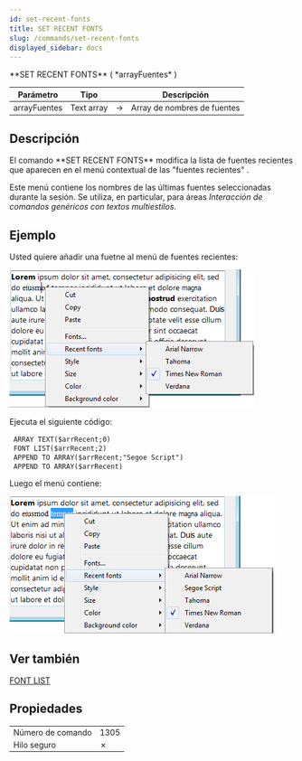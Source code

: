 ```yaml
---
id: set-recent-fonts
title: SET RECENT FONTS
slug: /commands/set-recent-fonts
displayed_sidebar: docs
---
```


<!--REF #_command_.SET RECENT FONTS.Syntax-->**SET RECENT FONTS** ( *arrayFuentes* )<!-- END REF-->
<!--REF #_command_.SET RECENT FONTS.Params-->
| Parámetro | Tipo |  | Descripción |
| --- | --- | --- | --- |
| arrayFuentes | Text array | &#8594;  | Array de nombres de fuentes |

<!-- END REF-->

## Descripción 

<!--REF #_command_.SET RECENT FONTS.Summary-->El comando **SET RECENT FONTS** modifica la lista de fuentes recientes que aparecen en el menú contextual de las "fuentes recientes" .<!-- END REF-->  
  
Este menú contiene los nombres de las últimas fuentes seleccionadas durante la sesión. Se utiliza, en particular, para áreas *Interacción de comandos genéricos con textos multiestilos*.

## Ejemplo 

Usted quiere añadir una fuetne al menú de fuentes recientes:

![](../assets/en/commands/pict1202029.en.png)

Ejecuta el siguiente código:

```4d
 ARRAY TEXT($arrRecent;0)
 FONT LIST($arrRecent;2)
 APPEND TO ARRAY($arrRecent;"Segoe Script")
 APPEND TO ARRAY($arrRecent)
```

Luego el menú contiene:

![](../assets/en/commands/pict1202031.en.png)

## Ver también 

[FONT LIST](font-list.md)  

## Propiedades

|  |  |
| --- | --- |
| Número de comando | 1305 |
| Hilo seguro | &cross; |


